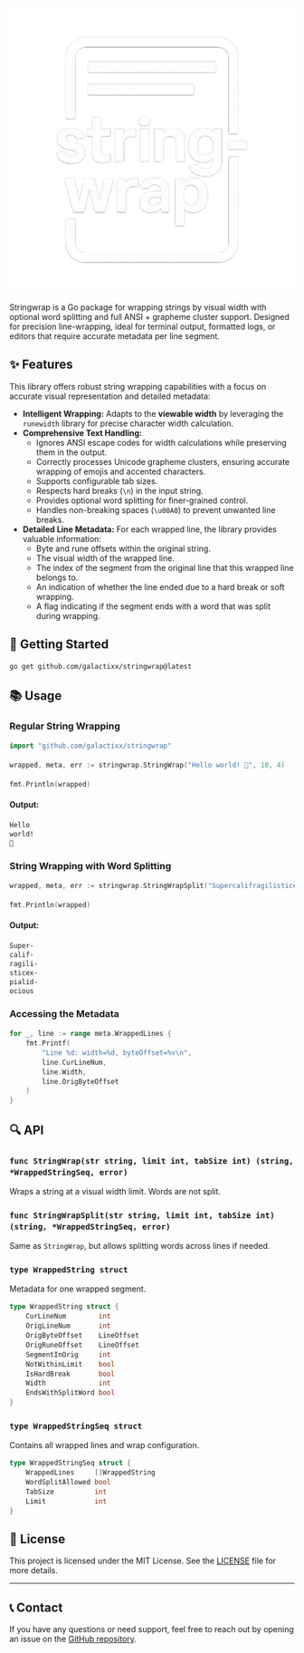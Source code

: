 <p align="center">
  <img src="/docs/logo.png" alt="stringwrap logo" width="525"/>
</p>

Stringwrap is a Go package for wrapping strings by visual width with optional word splitting and full ANSI + grapheme cluster support. Designed for precision line-wrapping, ideal for terminal output, formatted logs, or editors that require accurate metadata per line segment.

## ✨ **Features**

This library offers robust string wrapping capabilities with a focus on accurate visual representation and detailed metadata:

* **Intelligent Wrapping:** Adapts to the **viewable width** by leveraging the `runewidth` library for precise character width calculation.
* **Comprehensive Text Handling:**
    * Ignores ANSI escape codes for width calculations while preserving them in the output.
    * Correctly processes Unicode grapheme clusters, ensuring accurate wrapping of emojis and accented characters.
    * Supports configurable tab sizes.
    * Respects hard breaks (`\n`) in the input string.
    * Provides optional word splitting for finer-grained control.
    * Handles non-breaking spaces (`\u00A0`) to prevent unwanted line breaks.
* **Detailed Line Metadata:** For each wrapped line, the library provides valuable information:
    * Byte and rune offsets within the original string.
    * The visual width of the wrapped line.
    * The index of the segment from the original line that this wrapped line belongs to.
    * An indication of whether the line ended due to a hard break or soft wrapping.
    * A flag indicating if the segment ends with a word that was split during wrapping.

## 🚀 **Getting Started**

```bash
go get github.com/galactixx/stringwrap@latest
```

## 📚 **Usage**

### Regular String Wrapping

```go
import "github.com/galactixx/stringwrap"

wrapped, meta, err := stringwrap.StringWrap("Hello world! 🌟", 10, 4)

fmt.Println(wrapped)
```

#### Output:
```text
Hello
world!
🌟
```

### String Wrapping with Word Splitting

```go
wrapped, meta, err := stringwrap.StringWrapSplit("Supercalifragilisticexpialidocious", 10, 4)

fmt.Println(wrapped)
```

#### Output:
```text
Super-
calif-
ragili-
sticex-
pialid-
ocious
```

### Accessing the Metadata

```go
for _, line := range meta.WrappedLines {
	fmt.Printf(
        "Line %d: width=%d, byteOffset=%v\n",
		line.CurLineNum,
        line.Width,
        line.OrigByteOffset
    )
}
```

## 🔍 **API**

### `func StringWrap(str string, limit int, tabSize int) (string, *WrappedStringSeq, error)`
Wraps a string at a visual width limit. Words are not split.

### `func StringWrapSplit(str string, limit int, tabSize int) (string, *WrappedStringSeq, error)`
Same as `StringWrap`, but allows splitting words across lines if needed.

### `type WrappedString struct`
Metadata for one wrapped segment.

```go
type WrappedString struct {
	CurLineNum        int
	OrigLineNum       int
	OrigByteOffset    LineOffset
	OrigRuneOffset    LineOffset
	SegmentInOrig     int
	NotWithinLimit    bool
	IsHardBreak       bool
	Width             int
	EndsWithSplitWord bool
}
```

### `type WrappedStringSeq struct`
Contains all wrapped lines and wrap configuration.

```go
type WrappedStringSeq struct {
	WrappedLines     []WrappedString
	WordSplitAllowed bool
	TabSize          int
	Limit            int
}
```

## 🤝 **License**

This project is licensed under the MIT License. See the [LICENSE](LICENSE) file for more details.

---

## 📞 **Contact**

If you have any questions or need support, feel free to reach out by opening an issue on the [GitHub repository](#).
